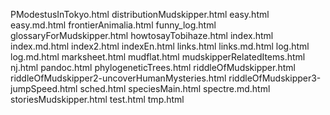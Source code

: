 PModestusInTokyo.html
distributionMudskipper.html
easy.html
easy.md.html
frontierAnimalia.html
funny_log.html
glossaryForMudskipper.html
howtosayTobihaze.html
index.html
index.md.html
index2.html
indexEn.html
links.html
links.md.html
log.html
log.md.html
marksheet.html
mudflat.html
mudskipperRelatedItems.html
nj.html
pandoc.html
phylogeneticTrees.html
riddleOfMudskipper.html
riddleOfMudskipper2-uncoverHumanMysteries.html
riddleOfMudskipper3-jumpSpeed.html
sched.html
speciesMain.html
spectre.md.html
storiesMudskipper.html
test.html
tmp.html
